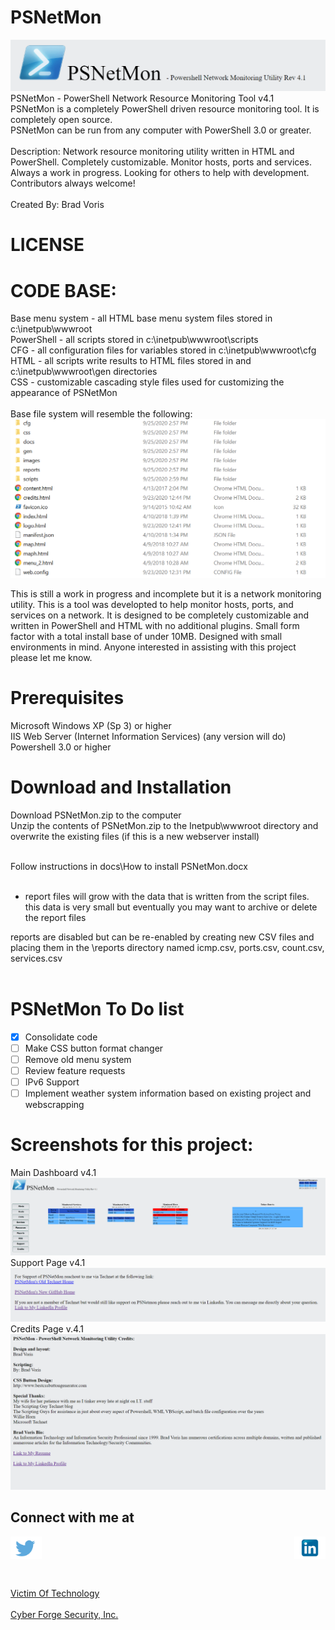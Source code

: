 # PSNetMon
<IMG SRC="https://github.com/bvoris/PSNetMon/blob/master/screenshots/psnetmonss00.PNG"><BR /> 
PSNetMon - PowerShell Network Resource Monitoring Tool v4.1 <BR />
PSNetMon is a completely PowerShell driven resource monitoring tool. It is completely open source.<BR />
PSNetMon can be run from any computer with PowerShell 3.0 or greater.<BR /><BR />
Description: Network resource monitoring utility written in HTML and PowerShell. Completely customizable. Monitor hosts, ports and services. Always a work in progress. Looking for others to help with development. <BR />
Contributors always welcome!<BR /><BR />
Created By: Brad Voris<BR />

# LICENSE

  
# CODE BASE:
Base menu system - all HTML base menu system files stored in c:\inetpub\wwwroot<BR />
PowerShell - all scripts stored in c:\inetpub\wwwroot\scripts<BR />
CFG - all configuration files for variables stored in c:\inetpub\wwwroot\cfg<BR />
HTML - all scripts write results to HTML files stored in and c:\inetpub\wwwroot\gen directories<BR />
CSS - customizable cascading style files used for customizing the appearance of PSNetMon<BR /><BR />
Base file system will resemble the following:<BR />
<IMG SRC="https://github.com/bvoris/PSNetMon/blob/master/screenshots/psnetmonss04.PNG"><BR /> 

This is still a work in progress and incomplete but it is a network monitoring utility. This is a tool was developted to help monitor hosts, ports, and services on a network. It is designed to be completely customizable and written in PowerShell and HTML with no additional plugins. Small form factor with a total install base of under 10MB. Designed with small environments in mind. Anyone interested in assisting with this project please let me know.


# Prerequisites
Microsoft Windows XP (Sp 3) or higher<BR />
IIS Web Server (Internet Information Services) (any version will do)<BR />
Powershell 3.0 or higher<BR />

 
# Download and Installation

Download PSNetMon.zip to the computer<BR />
Unzip the contents of PSNetMon.zip to the Inetpub\wwwroot directory and overwrite the existing files (if this is a new webserver install)<BR /><BR />


Follow instructions in docs\How to install PSNetMon.docx<BR /><BR />

* report files will grow with the data that is written from the script files. this data is very small but eventually you may want to archive or delete the report files

reports are disabled but can be re-enabled by creating new CSV files and placing them in the \reports directory named icmp.csv, ports.csv, count.csv, services.csv<BR /><BR />

# PSNetMon To Do list
- [x] Consolidate code
- [ ] Make CSS button format changer
- [ ] Remove old menu system
- [ ] Review feature requests
- [ ] IPv6 Support
- [ ] Implement weather system information based on existing project and webscrapping

# Screenshots for this project:
Main Dashboard v4.1<BR />
<IMG SRC="https://github.com/bvoris/PSNetMon/blob/master/screenshots/psnetmonss01.PNG"><BR />
Support Page v4.1<BR />
<IMG SRC="https://github.com/bvoris/PSNetMon/blob/master/screenshots/psnetmonss02.PNG"><BR />
Credits Page v.4.1<BR /> 
<IMG SRC="https://github.com/bvoris/PSNetMon/blob/master/screenshots/psnetmonss03.PNG"><BR />

## Connect with me at

<a href="https://twitter.com/HMInfoSecViking?ref_src=twsrc%5Etfw"><IMG SRC="https://github.com/bvoris/bvoris/blob/master/twitter.jpg" WIDTH=10% HEIGHT=10% ALIGN=LEFT></a>

<a href="https://www.linkedin.com/in/brad-voris" target="_blank"><IMG SRC="https://github.com/bvoris/bvoris/blob/master/linkedin.png" WIDTH=10% HEIGHT=4% ALIGN=RIGHT></a>

<BR /><BR />
<BR /><BR />

<A HREF="https://www.victimoftechnology.com">Victim Of Technology<A />
<BR /><BR />
<A HREF="https://www.cyberforgesecurity.com">Cyber Forge Security, Inc.<A />
<BR /><BR />
